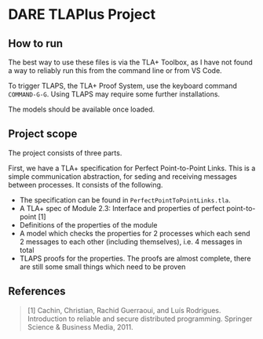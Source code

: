 # DARE TLAPlus Project

## How to run
The best way to use these files is via the TLA+ Toolbox, as I have not found a way to reliably run this from the command line or from VS Code.

To trigger TLAPS, the TLA+ Proof System, use the keyboard command `COMMAND-G-G`.
Using TLAPS may require some further installations.

The models should be available once loaded.

## Project scope

The project consists of three parts.

First, we have a TLA+ specification for Perfect Point-to-Point Links. 
This is a simple communication abstraction, for seding and receiving messages between processes.
It consists of the following.
* The specification can be found in `PerfectPointToPointLinks.tla`.
* A TLA+ spec of Module 2.3: Interface and properties of perfect point-to-point [1]
* Definitions of the properties of the module
* A model which checks the properties for 2 processes which each send 2 messages to each other (including themselves), i.e. 4 messages in total
* TLAPS proofs for the properties. The proofs are almost complete, there are still some small things which need to be proven

## References
> [1] Cachin, Christian, Rachid Guerraoui, and Luís Rodrigues. Introduction to reliable and secure distributed programming. Springer Science & Business Media, 2011.
